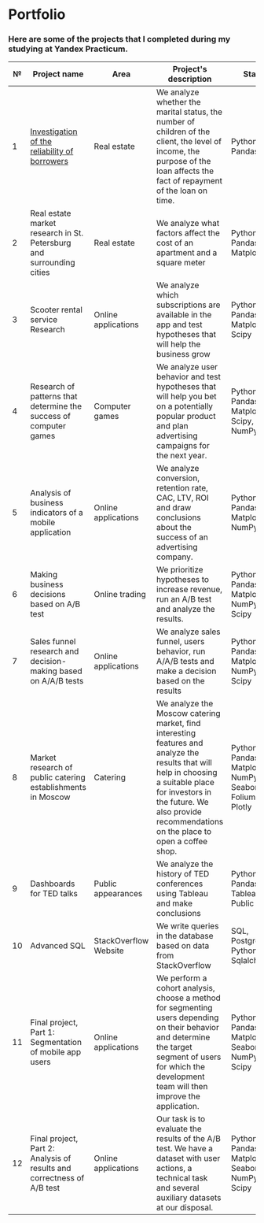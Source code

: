 # Portfolio
### Here are some of the projects that I completed during my studying at Yandex Practicum.
№| Project name                 | Area       | Project's description | Stack |
-------| --------------------------------  | -------------- | --------------   | -------|
1      | [Investigation of the reliability of borrowers](https://github.com/Alex972415/Portfolio/tree/main/Investigation%20of%20the%20reliability%20of%20borrowers)| Real estate   | We analyze whether the marital status, the number of children of the client, the level of income, the purpose of the loan affects the fact of repayment of the loan on time.  |Python, Pandas|
2      | Real estate market research in St. Petersburg and surrounding cities  | Real estate| We analyze what factors affect the cost of an apartment and a square meter  |Python, Pandas, Matplotlib |
3      | Scooter rental service Research| Online applications| We analyze which subscriptions are available in the app and test hypotheses that will help the business grow  |Python, Pandas, Matplotlib, Scipy |
4      |  Research of patterns that determine the success of computer games | Computer games| We analyze user behavior and test hypotheses that will help you bet on a potentially popular product and plan advertising campaigns for the next year. |Python, Pandas, Matplotlib, Scipy, NumPy |
5      | Analysis of business indicators of a mobile application  | Online applications| We analyze conversion, retention rate, CAC, LTV, ROI and draw conclusions about the success of an advertising company.|Python, Pandas, Matplotlib, NumPy |
6      | Making business decisions based on A/B test  | Online trading| We prioritize hypotheses to increase revenue, run an A/B test and analyze the results. |Python, Pandas, Matplotlib, NumPy, Scipy |
7      | Sales funnel research and decision-making based on A/A/B tests   | Online applications| We analyze sales funnel, users behavior, run A/A/B tests and make a decision based on the results|Python, Pandas, Matplotlib, NumPy, Scipy |
8      | Market research of public catering establishments in Moscow | Catering| We analyze the Moscow catering market, find interesting features and analyze the results that will help in choosing a suitable place for investors in the future. We also provide recommendations on the place to open a coffee shop.|Python, Pandas, Matplotlib, NumPy, Seaborn, Folium, Plotly|
9      | Dashboards for TED talks | Public appearances| We analyze the history of TED conferences using Tableau and make conclusions|Python, Pandas, Tableau Public|
10     | Advanced SQL  | StackOverflow Website| We write queries in the database based on data from StackOverflow|SQL, PostgreSQL, Python, Sqlalchemy|
11     | Final project, Part 1: Segmentation of mobile app users  | Online applications| We perform a cohort analysis, choose a method for segmenting users depending on their behavior and determine the target segment of users for which the development team will then improve the application.|Python, Pandas, Matplotlib, Seaborn, NumPy, Scipy|
12     | Final project, Part 2: Analysis of results and correctness of A/B test  | Online applications| Our task is to evaluate the results of the A/B test. We have a dataset with user actions, a technical task and several auxiliary datasets at our disposal.|Python, Pandas, Matplotlib, Seaborn, NumPy, Scipy|
